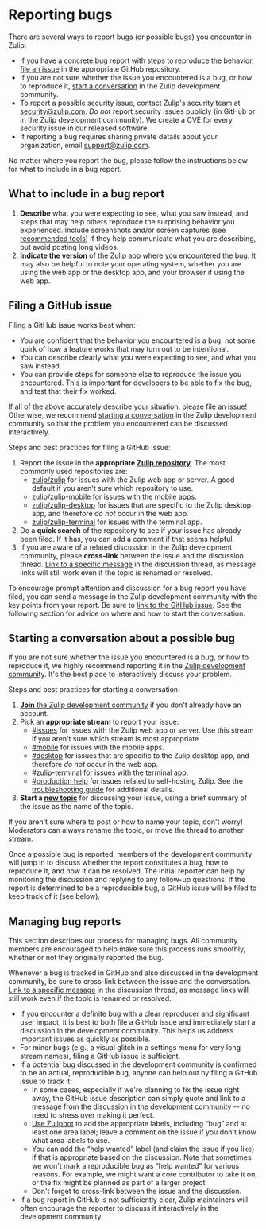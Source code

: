# Reporting bugs

There are several ways to report bugs (or possible bugs) you encounter in Zulip:

- If you have a concrete bug report with steps to reproduce the behavior, [file an
  issue](#filing-a-github-issue) in the appropriate GitHub repository.
- If you are not sure whether the issue you encountered is a bug, or how to
  reproduce it, [start a
  conversation](#starting-a-conversation-about-a-possible-bug) in the Zulip
  development community.
- To report a possible security issue, contact Zulip's security team at
  [security@zulip.com](mailto:security@zulip.com). _Do not_ report security issues
  publicly (in GitHub or in the Zulip development community). We create a CVE for
  every security issue in our released software.
- If reporting a bug requires sharing private details about your
  organization, email [support@zulip.com](mailto:support@zulip.com).

No matter where you report the bug, please follow the instructions below for
what to include in a bug report.

## What to include in a bug report

1. **Describe** what you were expecting to see, what you saw instead, and steps
   that may help others reproduce the surprising behavior you experienced.
   Include screenshots and/or screen captures (see [recommended
   tools](../tutorials/screenshot-and-gif-software.md)) if they help
   communicate what you are describing, but avoid posting long videos.
1. **Indicate the [version](https://zulip.com/help/view-zulip-version)** of the
   Zulip app where you encountered the bug. It may also be helpful to note your
   operating system, whether you are using the web app or the desktop app, and
   your browser if using the web app.

## Filing a GitHub issue

Filing a GitHub issue works best when:

- You are confident that the behavior you encountered is a bug, not some quirk
  of how a feature works that may turn out to be intentional.
- You can describe clearly what you were expecting to see, and what you saw instead.
- You can provide steps for someone else to reproduce the issue you encountered.
  This is important for developers to be able to fix the bug, and test that
  their fix worked.

If all of the above accurately describe your situation, please file an issue!
Otherwise, we recommend [starting a
conversation](#starting-a-conversation-about-a-possible-bug) in the Zulip
development community so that the problem you encountered can be discussed
interactively.

Steps and best practices for filing a GitHub issue:

1. Report the issue in the **appropriate [Zulip
   repository](https://github.com/zulip)**. The most commonly used repositories
   are:
   - [zulip/zulip](https://github.com/zulip/zulip/issues) for issues with the
     Zulip web app or server. A good default if you aren't sure which repository
     to use.
   - [zulip/zulip-mobile](https://github.com/zulip/zulip-mobile/issues) for
     issues with the mobile apps.
   - [zulip/zulip-desktop](https://github.com/zulip/zulip-desktop/issues) for
     issues that are specific to the Zulip desktop app, and therefore _do not_
     occur in the web app.
   - [zulip/zulip-terminal](https://github.com/zulip/zulip-terminal/issues) for
     issues with the terminal app.
2. Do a **quick search** of the repository to see if your issue has already
   been filed. If it has, you can add a comment if that seems helpful.
3. If you are aware of a related discussion in the Zulip development community,
   please **cross-link** between the issue and the discussion thread. [Link to a
   specific
   message](https://zulip.com/help/link-to-a-message-or-conversation#get-a-link-to-a-specific-message)
   in the discussion thread, as message links will still work even if the topic is
   renamed or resolved.

To encourage prompt attention and discussion for a bug report you have filed,
you can send a message in the Zulip development community with the key points
from your report. Be sure to [link to the GitHub
issue](https://zulip.com/development-community/#linking-to-github-issues-and-pull-requests).
See the following section for advice on where and how to start the conversation.

## Starting a conversation about a possible bug

If you are not sure whether the issue you encountered is a bug, or how to
reproduce it, we highly recommend reporting it in the [Zulip development
community](https://zulip.com/development-community/). It's the best place to
interactively discuss your problem.

Steps and best practices for starting a conversation:

1. [**Join** the Zulip development
   community](https://zulip.com/development-community/) if you don't already
   have an account.
2. Pick an **appropriate stream** to report your issue:
   - [#issues](https://chat.zulip.org/#narrow/stream/9-issues) for issues with
     the Zulip web app or server. Use this stream if you aren't sure which
     stream is most appropriate.
   - [#mobile](https://chat.zulip.org/#narrow/stream/48-mobile) for issues with
     the mobile apps.
   - [#desktop](https://chat.zulip.org/#narrow/stream/16-desktop) for issues
     that are specific to the Zulip desktop app, and therefore _do not_
     occur in the web app.
   - [#zulip-terminal](https://chat.zulip.org/#narrow/stream/206-zulip-terminal)
     for issues with the terminal app.
   - [#production
     help](https://chat.zulip.org/#narrow/stream/31-production-help) for issues
     related to self-hosting Zulip. See the [troubleshooting
     guide](../production/troubleshooting.md) for additional details.
3. **Start a [new topic](https://zulip.com/help/channels-and-topics)** for
   discussing your issue, using a brief summary of the issue as the name of the topic.

If you aren't sure where to post or how to name your topic, don't worry!
Moderators can always rename the topic, or move the thread to another stream.

Once a possible bug is reported, members of the development community will jump
in to discuss whether the report constitutes a bug, how to reproduce it, and how
it can be resolved. The initial reporter can help by monitoring the discussion
and replying to any follow-up questions. If the report is determined to be a
reproducible bug, a GitHub issue will be filed to keep track of it (see below).

## Managing bug reports

This section describes our process for managing bugs. All community members are
encouraged to help make sure this process runs smoothly, whether or not they
originally reported the bug.

Whenever a bug is tracked in GitHub and also discussed in the development
community, be sure to cross-link between the issue and the conversation. [Link
to a specific
message](https://zulip.com/help/link-to-a-message-or-conversation#get-a-link-to-a-specific-message)
in the discussion thread, as message links will still work even if the topic is
renamed or resolved.

- If you encounter a definite bug with a clear reproducer and significant user
  impact, it is best to both file a GitHub issue and immediately start a
  discussion in the development community. This helps us address important
  issues as quickly as possible.
- For minor bugs (e.g., a visual glitch in a settings menu for very long stream
  names), filing a GitHub issue is sufficient.
- If a potential bug discussed in the development community is confirmed to be
  an actual, reproducible bug, anyone can help out by filing a GitHub issue to
  track it:
  - In some cases, especially if we're planning to fix the issue right away, the
    GitHub issue description can simply quote and link to a message from the
    discussion in the development community -- no need to stress over making it
    perfect.
  - [Use Zulipbot](../contributing/zulipbot-usage.md) to add the appropriate
    labels, including “bug” and at least one area label; leave a comment on
    the issue if you don't know what area labels to use.
  - You can add the “help wanted” label (and claim the issue if you like) if
    that is appropriate based on the discussion. Note that sometimes we won't
    mark a reproducible bug as “help wanted” for various reasons. For example,
    we might want a core contributor to take it on, or the fix might be planned
    as part of a larger project.
  - Don't forget to cross-link between the issue and the discussion.
- If a bug report in GitHub is not sufficiently clear, Zulip maintainers will
  often encourage the reporter to discuss it interactively in the development
  community.
